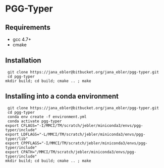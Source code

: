 # PGG-Typer

## Requirements
* gcc 4.7+
* cmake

## Installation
`` git clone https://jana_ebler@bitbucket.org/jana_ebler/pgg-typer.git``  
`` cd pgg-typer``  
``mkdir build; cd build; cmake .. ; make``

## Installing into a conda environment
`` git clone https://jana_ebler@bitbucket.org/jana_ebler/pgg-typer.git``  
`` cd pgg-typer``  
`` conda env create -f environment.yml``  
`` conda activate pgg-typer``  
``export CFLAGS="-I/MMCI/TM/scratch/jebler/miniconda3/envs/pgg-typer/include"``  
``export LDFLAGS="-L/MMCI/TM/scratch/jebler/miniconda3/envs/pgg-typer/lib"``  
``export CPPFLAGS="-I/MMCI/TM/scratch/jebler/miniconda3/envs/pgg-typer/include"``  
``export CPATH="/MMCI/TM/scratch/jebler/miniconda3/envs/pgg-typer/include"``  
``mkdir build; cd build; cmake .. ; make``


